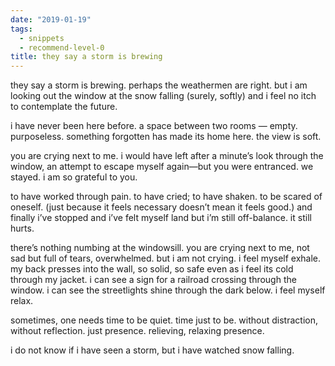 ```yaml
---
date: "2019-01-19"
tags: 
  - snippets
  - recommend-level-0
title: they say a storm is brewing
---
```

<!-- # january 19: they say a storm is brewing -->

they say a storm is brewing. perhaps the weathermen are right. but i am looking out the window at the snow falling (surely, softly) and i feel no itch to contemplate the future.

i have never been here before. a space between two rooms — empty. purposeless. something forgotten has made its home here. the view is soft.

you are crying next to me. i would have left after a minute’s look through the window, an attempt to escape myself again—but you were entranced. we stayed. i am so grateful to you.

to have worked through pain. to have cried; to have shaken. to be scared of oneself. (just because it feels necessary doesn’t mean it feels good.) and finally i’ve stopped and i’ve felt myself land but i’m still off-balance. it still hurts.

there’s nothing numbing at the windowsill. you are crying next to me, not sad but full of tears, overwhelmed. but i am not crying. i feel myself exhale. my back presses into the wall, so solid, so safe even as i feel its cold through my jacket. i can see a sign for a railroad crossing through the window. i can see the streetlights shine through the dark below. i feel myself relax.

sometimes, one needs time to be quiet. time just to be. without distraction, without reflection. just presence. relieving, relaxing presence.

i do not know if i have seen a storm, but i have watched snow falling.
